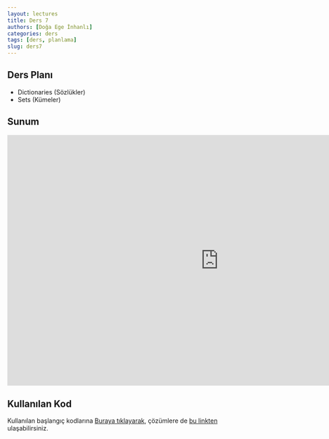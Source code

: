 ```yaml
---
layout: lectures
title: Ders 7
authors: [Doğa Ege İnhanlı]
categories: ders
tags: [ders, planlama]
slug: ders7
---
```



## Ders Planı
- Dictionaries (Sözlükler)
- Sets (Kümeler)

## Sunum
<iframe src="https://docs.google.com/presentation/d/e/2PACX-1vSxkp0qvx4oYWzOseGPrl7FB7C0lXqY-HUq6sPgKTxSsQvVew5h8OqSHxNRbsW_QQRtBsM13uykjI1H/embed?start=false&loop=false&delayms=3000" frameborder="0" width="960" height="569" allowfullscreen="true" mozallowfullscreen="true" webkitallowfullscreen="true"></iframe>

## Kullanılan Kod
Kullanılan başlangıç kodlarına [Buraya tıklayarak](https://drive.google.com/file/d/1rjMb3_0JjhZLA6NIJNYaxde7rxpVwUoK/view?usp=sharing), çözümlere de [bu linkten](https://drive.google.com/file/d/12XPcg5Da2CacblrhnnPC6Xo_UF-8SE1_/view?usp=sharing) ulaşabilirsiniz.
